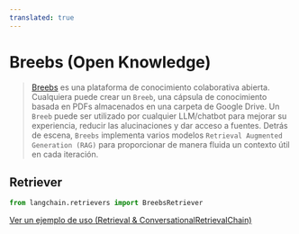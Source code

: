```yaml
---
translated: true
---
```


# Breebs (Open Knowledge)

>[Breebs](https://www.breebs.com/) es una plataforma de conocimiento colaborativa abierta.
>Cualquiera puede crear un `Breeb`, una cápsula de conocimiento basada en PDFs almacenados en una carpeta de Google Drive.
>Un `Breeb` puede ser utilizado por cualquier LLM/chatbot para mejorar su experiencia, reducir las alucinaciones y dar acceso a fuentes.
>Detrás de escena, `Breebs` implementa varios modelos `Retrieval Augmented Generation (RAG)` 
>para proporcionar de manera fluida un contexto útil en cada iteración.

## Retriever

```python
from langchain.retrievers import BreebsRetriever
```

[Ver un ejemplo de uso (Retrieval & ConversationalRetrievalChain)](/docs/integrations/retrievers/breebs)
